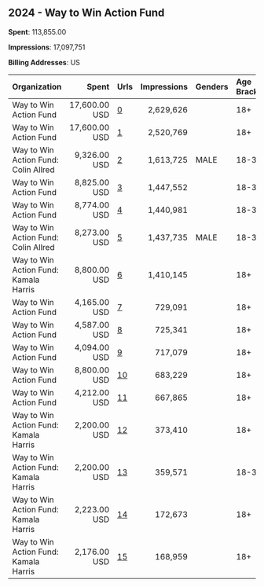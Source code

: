 ## 2024 - Way to Win Action Fund 
**Spent**: 113,855.00

**Impressions**: 17,097,751

**Billing Addresses**: US

|Organization|Spent|Urls|Impressions|Genders|Age Brackets|Country Codes|
|:---|---:|:---|---:|:---|:---|:---|
|Way to Win Action Fund|17,600.00 USD|[0](https://www.snap.com/political-ads/asset/42d393c3d111ddd12c0a39746e372bf0a63042c9c3950c3c36275726f511cb9e?mediaType=mp4)|2,629,626||18+|united states|
|Way to Win Action Fund|17,600.00 USD|[1](https://www.snap.com/political-ads/asset/31bd09787a36d952460acf282f8d493f3677969046c2b36c0fb091e66282bd23?mediaType=mp4)|2,520,769||18+|united states|
|Way to Win Action Fund: Colin Allred|9,326.00 USD|[2](https://www.snap.com/political-ads/asset/56a44a121ce540514de142b6b2e95344c4ac7110f0a48eb27522e22be0908b80?mediaType=mp4)|1,613,725|MALE|18-35|united states|
|Way to Win Action Fund|8,825.00 USD|[3](https://www.snap.com/political-ads/asset/4d79fece6b7a4f95900a1bbb37c92f5fae527f5dd6a73fe43e10ff6538a0c103?mediaType=mp4)|1,447,552||18-35|united states|
|Way to Win Action Fund|8,774.00 USD|[4](https://www.snap.com/political-ads/asset/305923db8dc82e28273144412b563bf0072ebf8c10383e665662a8caa991582d?mediaType=mp4)|1,440,981||18-35|united states|
|Way to Win Action Fund: Colin Allred|8,273.00 USD|[5](https://www.snap.com/political-ads/asset/cf788218d9323ef3a7519a984b967590383f22e9be2ad6060e7e40797d4c7cad?mediaType=mp4)|1,437,735|MALE|18-35|united states|
|Way to Win Action Fund: Kamala Harris|8,800.00 USD|[6](https://www.snap.com/political-ads/asset/36bbeccc2a59e3fe85a3ec2c0f37a51dbb474e697ae25867230ee8f218d94fb6?mediaType=mp4)|1,410,145||18+|united states|
|Way to Win Action Fund|4,165.00 USD|[7](https://www.snap.com/political-ads/asset/594ac932f799d4349ffec4ff335ad66f68e9264a3ab9b370bdcc16e3c4ec2e10?mediaType=mp4)|729,091||18+|united states|
|Way to Win Action Fund|4,587.00 USD|[8](https://www.snap.com/political-ads/asset/710d50e3234adad27d705077e7be81d18824eebde75d8bebda93e9fd481bd86f?mediaType=mp4)|725,341||18+|united states|
|Way to Win Action Fund|4,094.00 USD|[9](https://www.snap.com/political-ads/asset/bb1b917df8443f546305bf89ecc6df5851596da3776c5653110fab9b4d7ff2c1?mediaType=mp4)|717,079||18+|united states|
|Way to Win Action Fund|8,800.00 USD|[10](https://www.snap.com/political-ads/asset/ca3c796cf18b54fb91fd42c10ea47f4935b0ca07d5b47d063613d387e15026eb?mediaType=mp4)|683,229||18+|united states|
|Way to Win Action Fund|4,212.00 USD|[11](https://www.snap.com/political-ads/asset/9e844f11d4b9d0ba1ad4bc64ea7772de9da1deb23bef549934a10eb51ad6c598?mediaType=mp4)|667,865||18+|united states|
|Way to Win Action Fund: Kamala Harris|2,200.00 USD|[12](https://www.snap.com/political-ads/asset/444397b0f76c8993cbf51d0aa45171217606012e49da9d2c26380f505a7ac6b8?mediaType=mp4)|373,410||18+|united states|
|Way to Win Action Fund: Kamala Harris|2,200.00 USD|[13](https://www.snap.com/political-ads/asset/76cc20bc4a27e0a0bdaafb3508b40b3ae9aa81752cce772bca6bcad71e5aedf3?mediaType=mp4)|359,571||18-35|united states|
|Way to Win Action Fund: Kamala Harris|2,223.00 USD|[14](https://www.snap.com/political-ads/asset/f48eb1325ed39124b8fd0c6bc0b2d0e331e7b0b0df89810c941d701389060f15?mediaType=mp4)|172,673||18+|united states|
|Way to Win Action Fund: Kamala Harris|2,176.00 USD|[15](https://www.snap.com/political-ads/asset/a610668e154a946019e5aadeda6e971fe336d5da7c069b5db82976300b2ed1a8?mediaType=mp4)|168,959||18+|united states|
